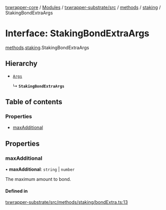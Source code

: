 [txwrapper-core](../README.md) / [Modules](../modules.md) / [txwrapper-substrate/src](../modules/txwrapper_substrate_src.md) / [methods](../modules/txwrapper_substrate_src.methods.md) / [staking](../modules/txwrapper_substrate_src.methods.staking.md) / StakingBondExtraArgs

# Interface: StakingBondExtraArgs

[methods](../modules/txwrapper_substrate_src.methods.md).[staking](../modules/txwrapper_substrate_src.methods.staking.md).StakingBondExtraArgs

## Hierarchy

- [`Args`](../modules/txwrapper_core_src.md#args)

  ↳ **`StakingBondExtraArgs`**

## Table of contents

### Properties

- [maxAdditional](txwrapper_substrate_src.methods.staking.StakingBondExtraArgs.md#maxadditional)

## Properties

### maxAdditional

• **maxAdditional**: `string` \| `number`

The maximum amount to bond.

#### Defined in

[txwrapper-substrate/src/methods/staking/bondExtra.ts:13](https://github.com/paritytech/txwrapper-core/blob/54903b8/packages/txwrapper-substrate/src/methods/staking/bondExtra.ts#L13)

